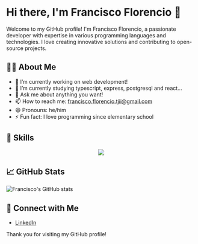 # Hi there, I'm Francisco Florencio 👋

Welcome to my GitHub profile! I'm Francisco Florencio, a passionate developer with expertise in various programming languages and technologies. I love creating innovative solutions and contributing to open-source projects.

## 🧑‍💻 About Me

- 🔭 I’m currently working on web development!
- 🌱 I’m currently studying typescript, express, postgresql and react...
- 💬 Ask me about anything you want!
- 📫 How to reach me: francisco.florencio.tjii@gmail.com
- 😄 Pronouns: he/him
- ⚡ Fun fact: I love programming since elementary school

## 🚀 Skills

<p align="center">
  <a href="https://skillicons.dev">
    <img src="https://skillicons.dev/icons?i=linux,javascript,typescript,express,react,python,java,c" />
  </a>
</p>


## 📈 GitHub Stats

![Francisco's GitHub stats](https://github-readme-stats.vercel.app/api?username=franciscoflorencio&show_icons=true&theme=radical)


## 🤝 Connect with Me

- [LinkedIn](https://www.linkedin.com/in/francisco-florencio-a691a3266/)

Thank you for visiting my GitHub profile!
